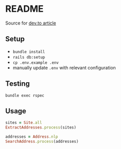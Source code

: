 # README

Source for [dev.to article](https://dev.to/glenbray/extracting-addresses-from-millions-of-pages-with-automl-and-ruby-3djd)


## Setup

- `bundle install`
- `rails db:setup`
- `cp .env.example .env`
- manually update `.env` with relevant configuration

## Testing

`bundle exec rspec`

## Usage

```ruby
sites = Site.all
ExtractAddresses.process(sites)

addresses = Address.nlp
SearchAddress.process(addresses)

```
